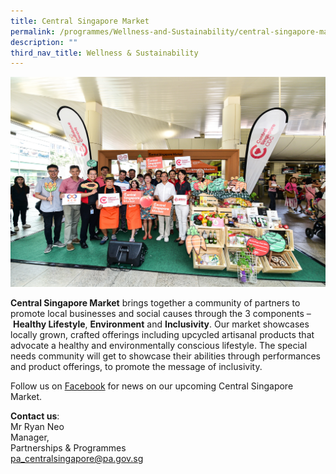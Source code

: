 ```yaml
---
title: Central Singapore Market
permalink: /programmes/Wellness-and-Sustainability/central-singapore-market
description: ""
third_nav_title: Wellness & Sustainability
---
```

![Central Singapore Market](/images/Programmes/csm-launch-event.jpg)

**Central Singapore Market** brings together a community of partners to promote local businesses and social causes through the 3 components – **Healthy Lifestyle**, **Environment** and **Inclusivity**. Our market showcases locally grown, crafted offerings including upcycled artisanal products that advocate a healthy and environmentally conscious lifestyle. The special needs community will get to showcase their abilities through performances and product offerings, to promote the message of inclusivity.

Follow us on [Facebook](https://www.facebook.com/centralsgcdc/) for news on our upcoming Central Singapore Market.

**Contact us**:  
Mr Ryan Neo  
Manager,  
Partnerships & Programmes  
[pa\_centralsingapore@pa.gov.sg](mailto:pa_centralsingapore@pa.gov.sg)